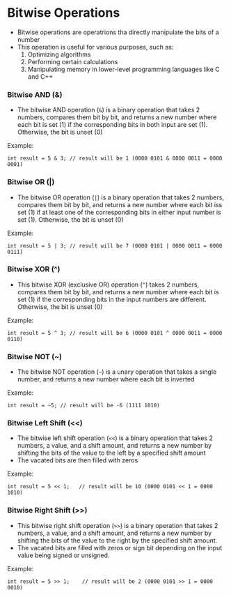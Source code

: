 # Bitwise Operations
- Bitwise operations are operatrions tha directly manipulate the bits of a number
- This operation is useful for various purposes, such as:
    1. Optimizing algorithms
    2. Performing certain calculations
    3. Manipulating memory in lower-level programming languages like C and C++

### Bitwise AND (&)
- The bitwise AND operation (`&`) is a binary operation that takes 2 numbers, compares them bit by bit, and returns a new number where each bit is set (1) if the corresponding bits in both input are set (1). Otherwise, the bit is unset (0)   

Example:    
```
int result = 5 & 3; // result will be 1 (0000 0101 & 0000 0011 = 0000 0001)
```

### Bitwise OR (|)
- The bitwise OR operation (`|`) is a binary operation that takes 2 numbers, compares them bit by bit, and returns a new number where each bit iss set (1) if at least one of the corresponding bits in either input number is set (1). Otherwise, the bit is unset (0)    

Example:
```
int result = 5 | 3; // result will be 7 (0000 0101 | 0000 0011 = 0000 0111)
```

### Bitwise XOR (^)
- This bitwise XOR (exclusive OR) operation (`^`) takes 2 numbers, compares them bit by bit, and returns a new number where each bit is set (1) if the corresponding bits in the input numbers are different. Otherwise, the bit is unset (0)  

Example:  
```
int result = 5 ^ 3; // result will be 6 (0000 0101 ^ 0000 0011 = 0000 0110) 
```

### Bitwise NOT (~)
- The bitwise NOT operation (`~`) is a unary operation that takes a single number, and returns a new number where each bit is inverted   

Example:  
``` 
int result = ~5; // result will be -6 (1111 1010)
```

### Bitwise Left Shift (<<)
- The bitwise left shift operation (`<<`) is a binary operation that takes 2 numbers, a value, and a shift amount, and returns a new number by shifting the bits of the value to the left by a specified shift amount
- The vacated bits are then filled with zeros   

Example: 
```
int result = 5 << 1;   // result will be 10 (0000 0101 << 1 = 0000 1010)
```

### Bitwise Right Shift (>>)
- This bitwise right shift operation (`>>`) is a binary operation that takes 2 numbers, a value, and a shift amount, and returns a new number by shifting the bits of the value to the right by the specified shift amount. 
- The vacated bits are filled with zeros or sign bit depending on the input value being signed or unsigned.   

Example:   
```
int result = 5 >> 1;    // result will be 2 (0000 0101 >> 1 = 0000 0010)
```